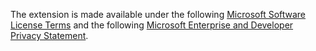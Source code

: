 The extension is made available under the following [Microsoft Software License Terms](https://go.microsoft.com/fwlink/?linkid=852321) and the following [Microsoft Enterprise and Developer Privacy Statement](https://go.microsoft.com/fwlink/?linkid=2138587).